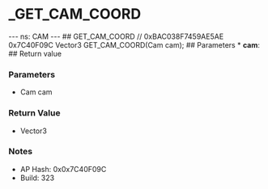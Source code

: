 # _GET_CAM_COORD

--- ns: CAM --- ## GET_CAM_COORD  // 0xBAC038F7459AE5AE 0x7C40F09C Vector3 GET_CAM_COORD(Cam cam);   ## Parameters * **cam**:  ## Return value

### Parameters
* Cam cam

### Return Value
* Vector3

### Notes
* AP Hash: 0x0x7C40F09C
* Build: 323


